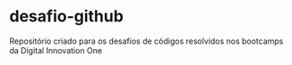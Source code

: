 # desafio-github
Repositório criado para os desafios de códigos resolvidos nos bootcamps da Digital Innovation One
